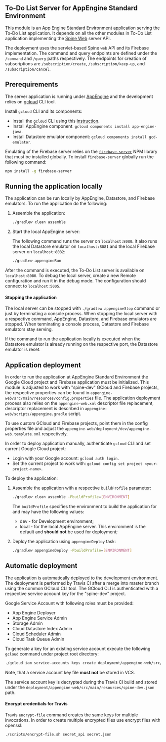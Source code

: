 ## To-Do List Server for AppEngine Standard Environment

This module is an App Engine Standard Environment application serving the To-Do List
application. It depends on all the other modules in To-Do List application implementing the
[Spine Web](https://github.com/SpineEventEngine/web) server API.

The deployment uses the servlet-based Spine `web` API and its Firebase implementation.
The command and query endpoints are defined under the `/command` and `/query` paths
respectively. The endpoints for creation of subscriptions are `/subscription/create`, 
`/subscription/keep-up`, and `/subscription/cancel`.

## Prerequirements
The server application is running under [AppEngine](https://cloud.google.com/appengine/docs/standard/java/)
and the development relies on [gcloud](https://cloud.google.com/sdk/gcloud/) CLI tool. 

Install `gcloud` CLI and its components:
 - Install the `gcloud` CLI using this [instruction](https://cloud.google.com/sdk/docs/#install_the_latest_cloud_tools_version_cloudsdk_current_version).
 - Install AppEngine component: `gcloud components install app-engine-java`.
 - Install Datastore emulator component: `gcloud components install gcd-emulator`.

Emulating of the Firebase server relies on the [`firebase-server`](https://www.npmjs.com/package/firebase-server)
NPM library that must be installed globally. To install `firebase-server` globally run the following
command:
   ```bash
   npm install -g firebase-server
   ```

## Running the application locally

The application can be run locally by AppEngine, Datastore, and Firebase emulators. To run the
application do the following:

1. Assemble the application:
    ```bash
    ./gradlew clean assemble
    ```
    
2. Start the local AppEngine server:

    The following command runs the server on `localhost:8080`. It also runs
    the local Datastore emulator on `localhost:8081` and the local Firebase server
    on `localhost:8082`:
    ```bash
    ./gradlew appengineRun
    ```
 
After the command is executed, the To-Do List server is available on `localhost:8080`.
To debug the local server, create a new Remote configuration and run it in the debug mode.
The configuration should connect to `localhost:5005`.

#### Stopping the application
 
The local server can be stopped with `./gradlew appengineStop` command or just by terminating a
console process. When stopping the local server with a respective command, AppEngine, Datastore, and
Firebase emulators are stopped. When terminating a console process, Datastore and Firebase 
emulators stay serving.

If the command to run the application locally is executed when the Datastore emulator is
already running on the respective port, the Datastore emulator is reset.

## Application deployment

In order to run the application at AppEngine Standard Environment the Google Cloud project
and Firebase application must be initialized. This module is adjusted to work with "spine-dev"
GCloud and Firebase projects, the respective properties can be found in
`appengine-web/src/main/resources/config.properties` file. The application deployment process also
relies on the `appengine-web.xml` descriptor file replacement, descriptor replacement is described
in `appengine-web/scripts/appengine.gradle` script.
 
To use custom GCloud and Firebase projects, point them in the config properties file and adjust
the `appengine-web/deployment/dev/appengine-web.template.xml` respectively.

In order to deploy application manually, authenticate `gcloud` CLI and set current Google Cloud
project:

 - Login with your Google account: `gcloud auth login`.
 - Set the current project to work with: `gcloud config set project <your-project-name>`.

To deploy the application:

1. Assemble the application with a respective `buildProfile` parameter:
    ```bash
    ./gradlew clean assemble -PbuildProfile=[ENVIRONMENT]
    ```
    
    The `buildProfile` specifies the environment to build the application for
    and may have the following values:
    - dev - for Development environment;
    - local - for the local AppEngine server. This environment is the default and
     __should not__ be used for deployment;
2. Deploy the application using `appengineDeploy` task:
    ```bash
    ./gradlew appengineDeploy -PbuildProfile=[ENVIRONMENT]
    ```

## Automatic deployment
The application is automatically deployed to the development environment. The deployment is
performed by Travis CI after a merge into master branch using the common GCloud CLI tool. The GCloud
CLI is authenticated with a respective service account key for the "spine-dev" project.

Google Service Account with following roles must be provided:
- App Engine Deployer
- App Engine Service Admin
- Storage Admin
- Cloud Datastore Index Admin
- Cloud Scheduler Admin
- Cloud Task Queue Admin

To generate a key for an existing service account execute the following `gcloud` command under
project root directory:
```bash
./gcloud iam service-accounts keys create deployment/appengine-web/src/main/resources/spine-dev.json --iam-account firebase-adminsdk-c5bfw@spine-dev.iam.gserviceaccount.com
```

Note, that a service account key file __must not__ be stored in VCS.

The service account key is decrypted during the Travis CI build and stored under the
`deployment/appengine-web/src/main/resources/spine-dev.json` path.

#### Encrypt credentials for Travis
Travis `encrypt-file` command creates the same keys for multiple invocations. In order to create
multiple encrypted files use encrypt files with openssl:
```bash
./scripts/encrypt-file.sh secret_api secret.json
```
